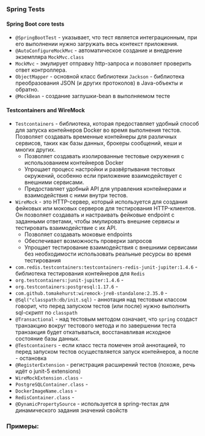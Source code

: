 ### Spring Tests
#### Spring Boot core tests
* `@SpringBootTest` - указывает, что тест является интеграционным, при его выполнении нужно загружать весь контекст
  приложения.
* `@AutoConfigureMockMvc` - автоматическое создание и внедрение экземпляра `MockMvc.class`
* `MockMvc` - эмулирует отправку http-запроса и позволяет проверить ответ контроллера.
* `ObjectMapper` - основной класс библиотеки `Jackson` - библиотека преобразования JSON (и других протоколов) в
  Java-объекты и обратно.
* `@MockBean` - создание заглушки-bean в выполняемом тесте

#### Testcontainers and WireMock
* `Testcontainers` - библиотека, которая предоставляет удобный способ для запуска контейнеров Docker во время выполнения
  тестов. Позволяет создавать временные контейнеры для различных сервисов, таких как базы данных, брокеры сообщений,
  кеши и многих других.
  - Позволяет создавать изолированные тестовые окружения с использованием контейнеров Docker
  - Упрощает процесс настройки и развёртывания тестовых окружений, особенно если приложение взаимодействует с внешними
    сервисами.
  - Предоставляет удобный API для управления контейнерами и взаимодействия с ними внутри тестов.
* `WireMock` - это HTTP-сервер, который используется для создания фейковых или моковых серверов для тестирования
  HTTP-клиентов. Он позволяет создавать и настраивать фейковые endpoint с заданными ответами, чтобы эмулировать внешние
  сервисы и тестировать взаимодействие с их API.
  - Позволяет создавать моковые endpoints
  - Обеспечивает возможность проверки запросов
  - Упрощает тестирование взаимодействия с внешними сервисами без необходимости использовать реальные ресурсы во время
    тестирования
* `com.redis.testcontainers:testcontainers-redis-junit-jupiter:1.4.6` - библиотека тестирования контейнеров для `Redis`
* `org.testcontainers:junit-jupiter:1.4.6` -
* `org.testcontainers:postgresql:1.17.6` -
* `com.github.tomakehurst:wiremock-jre8-standalone:2.35.0` -
* `@Sql("classpath:db/init.sql)` - аннотация над тестовым классом говорит, что перед запуском тестов (или после) нужно
  выполнить sql-скрипт по `classpath`
* `@Transactional` - над тестовым методом означает, что `spring` создаст транзакцию вокруг тестового метода и по
  завершении теста транзакция будет откатываться, восстанавливая исходное состояние базы данных.
* `@Testcontainers` - если класс теста помечен этой аннотацией, то перед запуском тестов осуществляется запуск
  контейнеров, а после - остановка
* `@RegisterExtension` - регистрация расширений тестов (похоже, речь идёт о junit-5 extensions)
* `WireMockExtension.class` -
* `PostgreSQLContainer.class` -
* `DockerImageName.class` -
* `RedisContainer.class` -
* `@DynamicPropertySource` - используется в spring-тестах для динамического задания значений свойств


### Примеры:
